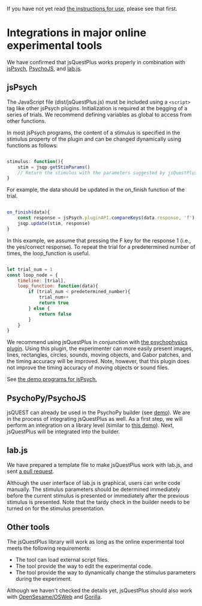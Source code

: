 If you have not yet read [the instructions for use](index.md), please see that first.

# Integrations in major online experimental tools

We have confirmed that jsQuestPlus works properly in combination with [jsPsych](https://www.jspsych.org/7.1/), [PsychoJS](https://github.com/psychopy/psychojs), and [lab.js](https://lab.js.org/).

## jsPsych

The JavaScript file (dist/jsQuestPlus.js) must be included using a `<script>` tag like other jsPsych plugins. Initialization is required at the begging of a series of trials. We recommend defining variables as global to access from other functions. 

In most jsPsych programs, the content of a stimulus is specified in the stimulus property of the plugin and can be changed dynamically using functions as follows:

```javascript

stimulus: function(){
    stim = jsqp.getStimParams()
    // Return the stimulus with the parameters suggested by jsQuestPlus.
}

```
 
For example, the data should be updated in the on_finish function of the trial.

```javascript

on_finish(data){
    const response = jsPsych.pluginAPI.compareKeys(data.response, 'f') ? 1 : 0;
    jsqp.update(stim, response)
}

```

In this example, we assume that pressing the F key for the response 1 (i.e., the yes/correct response). To repeat the trial for a predetermined number of times, the loop_function is useful. 

```javascript

let trial_num = 1
const loop_node = {
    timeline: [trial],
    loop_function: function(data){
        if (trial_num < predetermined_number){
            trial_num++
            return true
        } else {
            return false
        }
    }
}

```
 
We recommend using jsQuestPlus in conjunction with [the psychophysics plugin](https://jspsychophysics.hes.kyushu-u.ac.jp/). Using this plugin, the experimenter can more easily present images, lines, rectangles, circles, sounds, moving objects, and Gabor patches, and the timing accuracy will be improved. Note, however, that this plugin does not improve the timing accuracy of moving objects or sound files.

See [the demo programs for jsPsych.](https://github.com/kurokida/jsQuestPlus/tree/main/jsPsychDemo)

## PsychoPy/PsychoJS

jsQUEST can already be used in the PsychoPy builder (see [demo](https://gitlab.pavlovia.org/tpronk/demo_quest)). We are in the process of integrating jsQuestPlus as well. As a first step, we will perform an integration on a library level (similar to [this demo](https://gitlab.pavlovia.org/tpronk/demo_jsquest)). Next, jsQuestPlus will be integrated into the builder.

## lab.js
We have prepared a template file to make jsQuestPlus work with lab.js, and sent [a pull request](https://github.com/FelixHenninger/lab.js/pull/142).

Although the user interface of lab.js is graphical, users can write code manually. The stimulus parameters should be determined immediately before the current stimulus is presented or immediately after the previous stimulus is presented. Note that the tardy check in the builder needs to be turned on for the stimulus presentation. 

## Other tools

The jsQuestPlus library will work as long as the online experimental tool meets the following requirements: 
- The tool can load external script files.
- The tool provide the way to edit the experimental code.
- The tool provide the way to dynamically change the stimulus parameters during the experiment.

Although we haven't checked the details yet, jsQuestPlus should also work with [OpenSesame/OSWeb](https://osdoc.cogsci.nl/3.3/manual/osweb/osweb/) and [Gorilla](https://gorilla.sc/). 
